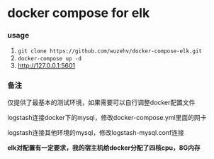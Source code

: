 # docker compose for elk

### usage
1. `git clone https://github.com/wuzehv/docker-compose-elk.git`
2. `docker-compose up -d`
3. http://127.0.0.1:5601

### 备注
仅提供了最基本的测试环境，如果需要可以自行调整docker配置文件

logstash连接docker下的mysql，修改docker-compose.yml里面的网卡

logstash连接其他环境的mysql，修改logstash-mysql.conf连接

**elk对配置有一定要求，我的宿主机给docker分配了四核cpu，8G内存**